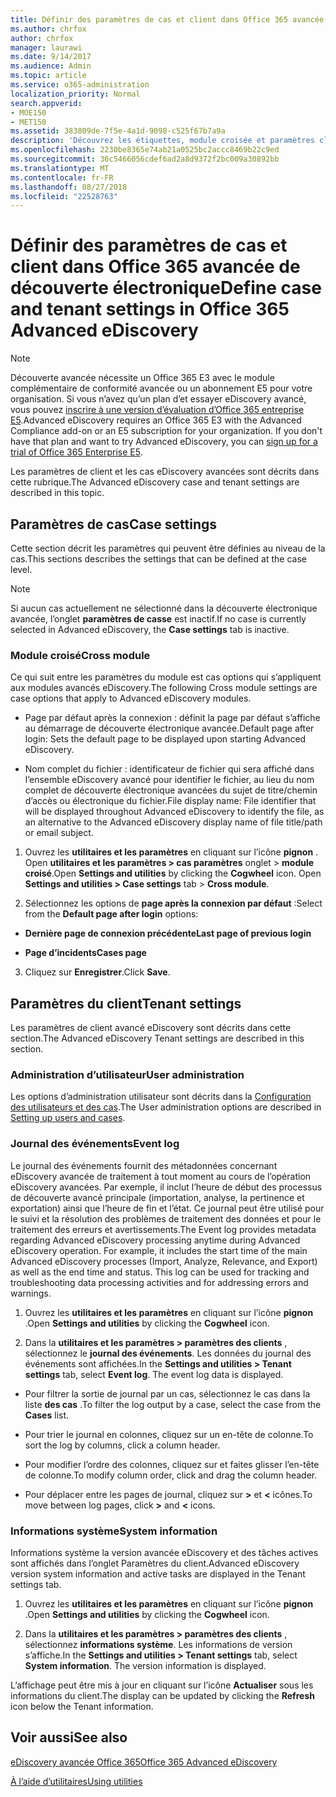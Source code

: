 ```yaml
---
title: Définir des paramètres de cas et client dans Office 365 avancée de découverte électronique
ms.author: chrfox
author: chrfox
manager: laurawi
ms.date: 9/14/2017
ms.audience: Admin
ms.topic: article
ms.service: o365-administration
localization_priority: Normal
search.appverid:
- MOE150
- MET150
ms.assetid: 383809de-7f5e-4a1d-9098-c525f67b7a9a
description: 'Découvrez les étiquettes, module croisée et paramètres clients que vous pouvez définir au niveau de la cas dans Office 365 avancée de découverte électronique.  '
ms.openlocfilehash: 2230be8365e74ab21a0525bc2accc8469b22c9ed
ms.sourcegitcommit: 36c5466056cdef6ad2a8d9372f2bc009a30892bb
ms.translationtype: MT
ms.contentlocale: fr-FR
ms.lasthandoff: 08/27/2018
ms.locfileid: "22528763"
---
```

# <a name="define-case-and-tenant-settings-in-office-365-advanced-ediscovery"></a><span data-ttu-id="cb157-103">Définir des paramètres de cas et client dans Office 365 avancée de découverte électronique</span><span class="sxs-lookup"><span data-stu-id="cb157-103">Define case and tenant settings in Office 365 Advanced eDiscovery</span></span>

> [!NOTE]
> <span data-ttu-id="cb157-p101">Découverte avancée nécessite un Office 365 E3 avec le module complémentaire de conformité avancée ou un abonnement E5 pour votre organisation. Si vous n’avez qu’un plan d’et essayer eDiscovery avancé, vous pouvez [inscrire à une version d’évaluation d’Office 365 entreprise E5](https://go.microsoft.com/fwlink/p/?LinkID=698279).</span><span class="sxs-lookup"><span data-stu-id="cb157-p101">Advanced eDiscovery requires an Office 365 E3 with the Advanced Compliance add-on or an E5 subscription for your organization. If you don't have that plan and want to try Advanced eDiscovery, you can [sign up for a trial of Office 365 Enterprise E5](https://go.microsoft.com/fwlink/p/?LinkID=698279).</span></span> 
  
<span data-ttu-id="cb157-106">Les paramètres de client et les cas eDiscovery avancées sont décrits dans cette rubrique.</span><span class="sxs-lookup"><span data-stu-id="cb157-106">The Advanced eDiscovery case and tenant settings are described in this topic.</span></span>
  
## <a name="case-settings"></a><span data-ttu-id="cb157-107">Paramètres de cas</span><span class="sxs-lookup"><span data-stu-id="cb157-107">Case settings</span></span>

<span data-ttu-id="cb157-108">Cette section décrit les paramètres qui peuvent être définies au niveau de la cas.</span><span class="sxs-lookup"><span data-stu-id="cb157-108">This sections describes the settings that can be defined at the case level.</span></span>
  
> [!NOTE]
> <span data-ttu-id="cb157-109">Si aucun cas actuellement ne sélectionné dans la découverte électronique avancée, l’onglet **paramètres de casse** est inactif.</span><span class="sxs-lookup"><span data-stu-id="cb157-109">If no case is currently selected in Advanced eDiscovery, the **Case settings** tab is inactive.</span></span> 
  
### <a name="cross-module"></a><span data-ttu-id="cb157-110">Module croisé</span><span class="sxs-lookup"><span data-stu-id="cb157-110">Cross module</span></span>

<span data-ttu-id="cb157-111">Ce qui suit entre les paramètres du module est cas options qui s’appliquent aux modules avancés eDiscovery.</span><span class="sxs-lookup"><span data-stu-id="cb157-111">The following Cross module settings are case options that apply to Advanced eDiscovery modules.</span></span>
  
- <span data-ttu-id="cb157-112">Page par défaut après la connexion : définit la page par défaut s’affiche au démarrage de découverte électronique avancée.</span><span class="sxs-lookup"><span data-stu-id="cb157-112">Default page after login: Sets the default page to be displayed upon starting Advanced eDiscovery.</span></span>
    
- <span data-ttu-id="cb157-113">Nom complet du fichier : identificateur de fichier qui sera affiché dans l’ensemble eDiscovery avancé pour identifier le fichier, au lieu du nom complet de découverte électronique avancées du sujet de titre/chemin d’accès ou électronique du fichier.</span><span class="sxs-lookup"><span data-stu-id="cb157-113">File display name: File identifier that will be displayed throughout Advanced eDiscovery to identify the file, as an alternative to the Advanced eDiscovery display name of file title/path or email subject.</span></span>
    
1. <span data-ttu-id="cb157-p102">Ouvrez les **utilitaires et les paramètres** en cliquant sur l’icône **pignon** . Open **utilitaires et les paramètres \> cas paramètres** onglet \> **module croisé**.</span><span class="sxs-lookup"><span data-stu-id="cb157-p102">Open **Settings and utilities** by clicking the **Cogwheel** icon. Open **Settings and utilities \> Case settings** tab \> **Cross module**.</span></span> 
    
2. <span data-ttu-id="cb157-116">Sélectionnez les options de **page après la connexion par défaut** :</span><span class="sxs-lookup"><span data-stu-id="cb157-116">Select from the **Default page after login** options:</span></span> 
    
  - <span data-ttu-id="cb157-117">**Dernière page de connexion précédente**</span><span class="sxs-lookup"><span data-stu-id="cb157-117">**Last page of previous login**</span></span>
    
  - <span data-ttu-id="cb157-118">**Page d’incidents**</span><span class="sxs-lookup"><span data-stu-id="cb157-118">**Cases page**</span></span>
    
3. <span data-ttu-id="cb157-119">Cliquez sur **Enregistrer**.</span><span class="sxs-lookup"><span data-stu-id="cb157-119">Click **Save**.</span></span>
    
## <a name="tenant-settings"></a><span data-ttu-id="cb157-120">Paramètres du client</span><span class="sxs-lookup"><span data-stu-id="cb157-120">Tenant settings</span></span>

<span data-ttu-id="cb157-121">Les paramètres de client avancé eDiscovery sont décrits dans cette section.</span><span class="sxs-lookup"><span data-stu-id="cb157-121">The Advanced eDiscovery Tenant settings are described in this section.</span></span>
  
### <a name="user-administration"></a><span data-ttu-id="cb157-122">Administration d’utilisateur</span><span class="sxs-lookup"><span data-stu-id="cb157-122">User administration</span></span>

<span data-ttu-id="cb157-123">Les options d’administration utilisateur sont décrits dans la [Configuration des utilisateurs et des cas](set-up-users-and-cases-in-advanced-ediscovery.md).</span><span class="sxs-lookup"><span data-stu-id="cb157-123">The User administration options are described in [Setting up users and cases](set-up-users-and-cases-in-advanced-ediscovery.md).</span></span>
  
### <a name="event-log"></a><span data-ttu-id="cb157-124">Journal des événements</span><span class="sxs-lookup"><span data-stu-id="cb157-124">Event log</span></span>

<span data-ttu-id="cb157-p103">Le journal des événements fournit des métadonnées concernant eDiscovery avancée de traitement à tout moment au cours de l’opération eDiscovery avancées. Par exemple, il inclut l’heure de début des processus de découverte avancé principale (importation, analyse, la pertinence et exportation) ainsi que l’heure de fin et l’état. Ce journal peut être utilisé pour le suivi et la résolution des problèmes de traitement des données et pour le traitement des erreurs et avertissements.</span><span class="sxs-lookup"><span data-stu-id="cb157-p103">The Event log provides metadata regarding Advanced eDiscovery processing anytime during Advanced eDiscovery operation. For example, it includes the start time of the main Advanced eDiscovery processes (Import, Analyze, Relevance, and Export) as well as the end time and status. This log can be used for tracking and troubleshooting data processing activities and for addressing errors and warnings.</span></span>
  
1. <span data-ttu-id="cb157-128">Ouvrez les **utilitaires et les paramètres** en cliquant sur l’icône **pignon** .</span><span class="sxs-lookup"><span data-stu-id="cb157-128">Open **Settings and utilities** by clicking the **Cogwheel** icon.</span></span> 
    
2. <span data-ttu-id="cb157-p104">Dans la **utilitaires et les paramètres \> paramètres des clients** , sélectionnez le **journal des événements**. Les données du journal des événements sont affichées.</span><span class="sxs-lookup"><span data-stu-id="cb157-p104">In the **Settings and utilities \> Tenant settings** tab, select **Event log**. The event log data is displayed.</span></span>
    
  - <span data-ttu-id="cb157-131">Pour filtrer la sortie de journal par un cas, sélectionnez le cas dans la liste **des cas** .</span><span class="sxs-lookup"><span data-stu-id="cb157-131">To filter the log output by a case, select the case from the **Cases** list.</span></span> 
    
  - <span data-ttu-id="cb157-132">Pour trier le journal en colonnes, cliquez sur un en-tête de colonne.</span><span class="sxs-lookup"><span data-stu-id="cb157-132">To sort the log by columns, click a column header.</span></span> 
    
  - <span data-ttu-id="cb157-133">Pour modifier l’ordre des colonnes, cliquez sur et faites glisser l’en-tête de colonne.</span><span class="sxs-lookup"><span data-stu-id="cb157-133">To modify column order, click and drag the column header.</span></span>
    
  - <span data-ttu-id="cb157-134">Pour déplacer entre les pages de journal, cliquez sur **\>** et **\<** icônes.</span><span class="sxs-lookup"><span data-stu-id="cb157-134">To move between log pages, click **\>** and **\<** icons.</span></span> 
    
### <a name="system-information"></a><span data-ttu-id="cb157-135">Informations système</span><span class="sxs-lookup"><span data-stu-id="cb157-135">System information</span></span>

<span data-ttu-id="cb157-136">Informations système la version avancée eDiscovery et des tâches actives sont affichés dans l’onglet Paramètres du client.</span><span class="sxs-lookup"><span data-stu-id="cb157-136">Advanced eDiscovery version system information and active tasks are displayed in the Tenant settings tab.</span></span>
  
1. <span data-ttu-id="cb157-137">Ouvrez les **utilitaires et les paramètres** en cliquant sur l’icône **pignon** .</span><span class="sxs-lookup"><span data-stu-id="cb157-137">Open **Settings and utilities** by clicking the **Cogwheel** icon.</span></span> 
    
2. <span data-ttu-id="cb157-p105">Dans la **utilitaires et les paramètres \> paramètres des clients** , sélectionnez **informations système**. Les informations de version s’affiche.</span><span class="sxs-lookup"><span data-stu-id="cb157-p105">In the **Settings and utilities \> Tenant settings** tab, select **System information**. The version information is displayed.</span></span>
    
<span data-ttu-id="cb157-140">L’affichage peut être mis à jour en cliquant sur l’icône **Actualiser** sous les informations du client.</span><span class="sxs-lookup"><span data-stu-id="cb157-140">The display can be updated by clicking the **Refresh** icon below the Tenant information.</span></span> 
  
## <a name="see-also"></a><span data-ttu-id="cb157-141">Voir aussi</span><span class="sxs-lookup"><span data-stu-id="cb157-141">See also</span></span>

[<span data-ttu-id="cb157-142">eDiscovery avancée Office 365</span><span class="sxs-lookup"><span data-stu-id="cb157-142">Office 365 Advanced eDiscovery</span></span>](office-365-advanced-ediscovery.md)
  
[<span data-ttu-id="cb157-143">À l’aide d’utilitaires</span><span class="sxs-lookup"><span data-stu-id="cb157-143">Using utilities</span></span>](use-advanced-ediscovery-utilities.md)

